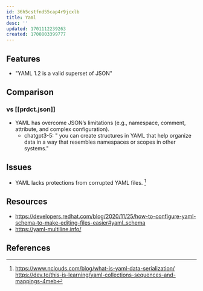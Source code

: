 ```yaml
---
id: 36h5cstfnd55cap4r9jcxlb
title: Yaml
desc: ''
updated: 1701112239263
created: 1700803399777
---
```


## Features

- "YAML 1.2 is a valid superset of JSON"

## Comparison

### vs [[prdct.json]]

- YAML has overcome JSON’s limitations (e.g., namespace, comment, attribute, and complex configuration).
  - chatgpt3-5: " you can create structures in YAML that help organize data in a way that resembles namespaces or scopes in other systems."

## Issues

- YAML lacks protections from corrupted YAML files. [^1]

## Resources

- https://developers.redhat.com/blog/2020/11/25/how-to-configure-yaml-schema-to-make-editing-files-easier#yaml_schema
- https://yaml-multiline.info/


## References

[^1]: https://www.nclouds.com/blog/what-is-yaml-data-serialization/
https://dev.to/this-is-learning/yaml-collections-sequences-and-mappings-4meb